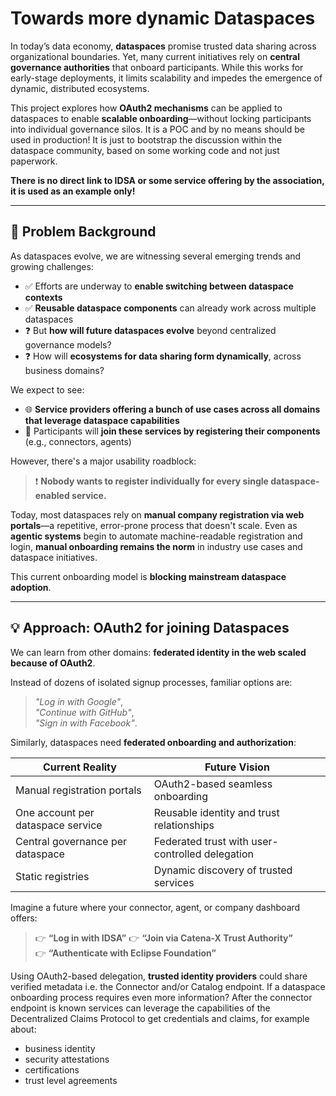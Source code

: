 # Towards more dynamic Dataspaces

In today’s data economy, **dataspaces** promise trusted data sharing across organizational boundaries. Yet, many current initiatives rely on **central governance authorities** that onboard participants. While this works for early-stage deployments, it limits scalability and impedes the emergence of dynamic, distributed ecosystems.

This project explores how **OAuth2 mechanisms** can be applied to dataspaces to enable **scalable onboarding**—without locking participants into individual governance silos. It is a POC and by no means should be used in production! It is just to bootstrap the discussion within the dataspace community, based on some working code and not just paperwork. 

**There is no direct link to IDSA or some service offering by the association, it is used as an example only!**

---

## 🚧 Problem Background

As dataspaces evolve, we are witnessing several emerging trends and growing challenges:

- ✅ Efforts are underway to **enable switching between dataspace contexts**
- ✅ **Reusable dataspace components** can already work across multiple dataspaces
- ❓ But **how will future dataspaces evolve** beyond centralized governance models?
- ❓ How will **ecosystems for data sharing form dynamically**, across business domains?

We expect to see:

- 🌐 **Service providers offering a bunch of use cases across all domains that leverage dataspace capabilities**
- 🔗 Participants will **join these services by registering their components** (e.g., connectors, agents)

However, there's a major usability roadblock:

> ❗ **Nobody wants to register individually for every single dataspace-enabled service.**

Today, most dataspaces rely on **manual company registration via web portals**—a repetitive, error-prone process that doesn't scale. Even as **agentic systems** begin to automate machine-readable registration and login, **manual onboarding remains the norm** in industry use cases and dataspace initiatives.

This current onboarding model is **blocking mainstream dataspace adoption**.

---

## 💡 Approach: OAuth2 for joining Dataspaces

We can learn from other domains: **federated identity in the web scaled because of OAuth2**.

Instead of dozens of isolated signup processes, familiar options are:

> _"Log in with Google"_,  
> _"Continue with GitHub"_,  
> _"Sign in with Facebook"_.

Similarly, dataspaces need **federated onboarding and authorization**:

| Current Reality                            | Future Vision                                    |
|--------------------------------------------|--------------------------------------------------|
| Manual registration portals                | OAuth2-based seamless onboarding                 |
| One account per dataspace service          | Reusable identity and trust relationships        |
| Central governance per dataspace           | Federated trust with user-controlled delegation  |
| Static registries                          | Dynamic discovery of trusted services           |

Imagine a future where your connector, agent, or company dashboard offers:

> 👉 **“Log in with IDSA”** 
> 👉 **“Join via Catena-X Trust Authority”**  
> 👉 **“Authenticate with Eclipse Foundation”**

Using OAuth2-based delegation, **trusted identity providers** could share verified metadata i.e. the Connector and/or Catalog endpoint. If a dataspace onboarding process requires even more information? After the connector endpoint is known services can leverage the capabilities of the Decentralized Claims Protocol to get credentials and claims, for example about:

- business identity
- security attestations
- certifications
- trust level agreements